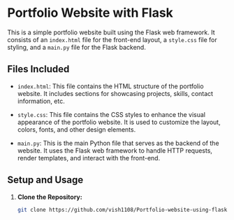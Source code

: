 # Portfolio Website with Flask

This is a simple portfolio website built using the Flask web framework. It consists of an `index.html` file for the front-end layout, a `style.css` file for styling, and a `main.py` file for the Flask backend.

## Files Included

- `index.html`: This file contains the HTML structure of the portfolio website. It includes sections for showcasing projects, skills, contact information, etc.

- `style.css`: This file contains the CSS styles to enhance the visual appearance of the portfolio website. It is used to customize the layout, colors, fonts, and other design elements.

- `main.py`: This is the main Python file that serves as the backend of the website. It uses the Flask web framework to handle HTTP requests, render templates, and interact with the front-end.

## Setup and Usage

1. **Clone the Repository:**
   ```bash
   git clone https://github.com/vish1108/Portfolio-website-using-flask
